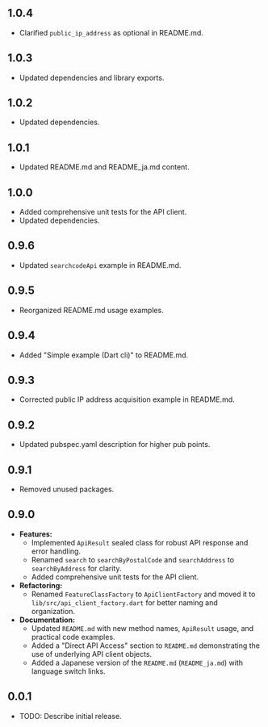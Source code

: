 ## 1.0.4

*   Clarified `public_ip_address` as optional in README.md.

## 1.0.3

*   Updated dependencies and library exports.

## 1.0.2

*   Updated dependencies.

## 1.0.1

*   Updated README.md and README_ja.md content.

## 1.0.0

*   Added comprehensive unit tests for the API client.
*   Updated dependencies.

## 0.9.6

*   Updated `searchcodeApi` example in README.md.

## 0.9.5

*   Reorganized README.md usage examples.

## 0.9.4

*   Added "Simple example (Dart cli)" to README.md.

## 0.9.3

*   Corrected public IP address acquisition example in README.md.

## 0.9.2

*   Updated pubspec.yaml description for higher pub points.

## 0.9.1

*   Removed unused packages.

## 0.9.0

*   **Features:**
    *   Implemented `ApiResult` sealed class for robust API response and error handling.
    *   Renamed `search` to `searchByPostalCode` and `searchAddress` to `searchByAddress` for clarity.
    *   Added comprehensive unit tests for the API client.
*   **Refactoring:**
    *   Renamed `FeatureClassFactory` to `ApiClientFactory` and moved it to `lib/src/api_client_factory.dart` for better naming and organization.
*   **Documentation:**
    *   Updated `README.md` with new method names, `ApiResult` usage, and practical code examples.
    *   Added a "Direct API Access" section to `README.md` demonstrating the use of underlying API client objects.
    *   Added a Japanese version of the `README.md` (`README_ja.md`) with language switch links.

## 0.0.1

* TODO: Describe initial release.
